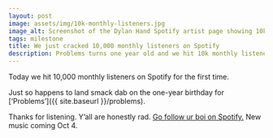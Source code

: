 ```yaml
---
layout: post
image: assets/img/10k-monthly-listeners.jpg
image_alt: Screenshot of the Dylan Hand Spotify artist page showing 10k monthly listeners
tags: milestone
title: We just cracked 10,000 monthly listeners on Spotify
description: Problems turns one year old and we hit 10k monthly listeners the same day.
---
```


Today we hit 10,000 monthly listeners on Spotify for the first time.

Just so happens to land smack dab on the one-year birthday for [‘Problems’]({{ site.baseurl }}/problems).

Thanks for listening. Y’all are honestly rad. [Go follow ur boi on Spotify.](https://open.spotify.com/artist/5jf6ZqP5NcRcNlyeqcbYWt?si=PmGPKTFPQmWqA-MOogMmsA) New music coming Oct 4.
